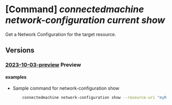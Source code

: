 # [Command] _connectedmachine network-configuration current show_

Get a Network Configuration for the target resource.

## Versions

### [2023-10-03-preview](/Resources/mgmt-plane/L3tyZXNvdXJjZXVyaX0vcHJvdmlkZXJzL21pY3Jvc29mdC5oeWJyaWRjb21wdXRlL25ldHdvcmtjb25maWd1cmF0aW9ucy9jdXJyZW50/2023-10-03-preview.xml) **Preview**

<!-- mgmt-plane /{resourceuri}/providers/microsoft.hybridcompute/networkconfigurations/current 2023-10-03-preview -->

#### examples

- Sample command for network-configuration show
    ```bash
        connectedmachine network-configuration show --resource-uri "myResourceUri"
    ```
